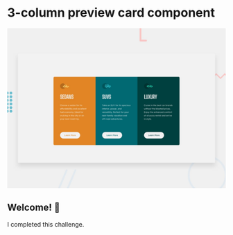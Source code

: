 # 3-column preview card component

![Design preview for the 3-column preview card component coding challenge](./design/desktop-preview.jpg)

## Welcome! 👋

I completed this challenge.


